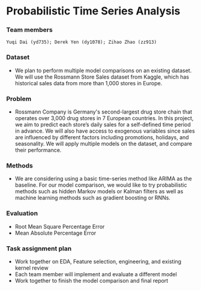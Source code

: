 # Probabilistic Time Series Analysis

### Team members
	Yuqi Dai (yd735); Derek Yen (dy1078); Zihao Zhao (zz913)

### Dataset
- We plan to perform multiple model comparisons on an existing dataset. We will use the Rossmann Store Sales dataset from Kaggle, which has historical sales data from more than 1,000 stores in Europe.

### Problem
- Rossmann Company is Germany's second-largest drug store chain that operates over 3,000 drug stores in 7 European countries. In this project, we aim to predict each store’s daily sales for a self-defined time period in advance. We will also have access to exogenous variables since sales are influenced by different factors including promotions, holidays, and seasonality. We will apply multiple models on the dataset, and compare their performance.

### Methods
- We are considering using a basic time-series method like ARIMA as the baseline. For our model comparison, we would like to try probabilistic methods such as hidden Markov models or Kalman filters as well as machine learning methods such as gradient boosting or RNNs. 

### Evaluation
- Root Mean Square Percentage Error
- Mean Absolute Percentage Error

### Task assignment plan
- Work together on EDA, Feature selection, engineering, and existing kernel review
- Each team member will implement and evaluate a different model
- Work together to finish the model comparison and final report
